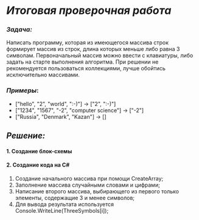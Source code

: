 # *__Итоговая проверочная работа__*
### __*Задача:*__

Написать программу, которая из имеющегося массива строк формирует массив из строк, длина которых меньше либо равна 3 символам. Первоначальный массив можно ввести с клавиатуры, либо задать на старте выполнения алгоритма. При решении не рекомендуется пользоваться коллекциями, лучше обойтись исключительно массивами.

### **_Примеры_**:
- ["hello", "2", "world", ":-)"] -> ["2", ":-)"]
- ["1234", "1567", "-2", "computer science"] -> ["-2"]
- ["Russia", "Denmark", "Kazan"] -> []

## __*Решение:*__
#### 1. Создание блок-схемы
#### 2. Создание кода на C# 
1. Создание начального массива при помощи CreateArray;
2. Заполнение массива случайными словами и цифрами;
3. Написание второго массива, выбирающего из первого только элементы, содержащие 3 и менее символов;
4. Для вывода результата используется Console.WriteLine(ThreeSymbols[i]); 